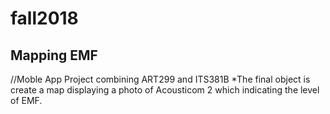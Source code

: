 # fall2018
## Mapping EMF
//Moble App Project combining ART299 and ITS381B
*The final object is create a map displaying a photo of Acousticom 2 which indicating the level of EMF.
